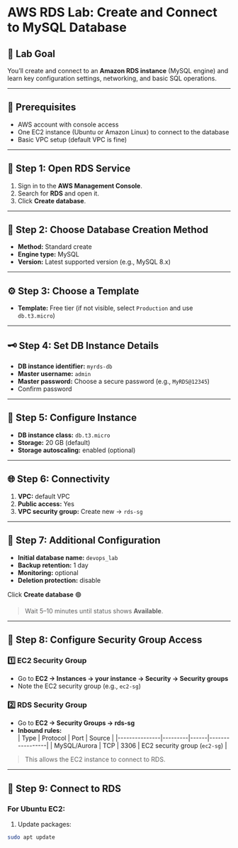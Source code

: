 # AWS RDS Lab: Create and Connect to MySQL Database

## 🎯 Lab Goal
You’ll create and connect to an **Amazon RDS instance** (MySQL engine) and learn key configuration settings, networking, and basic SQL operations.

---

## 🧩 Prerequisites
- AWS account with console access
- One EC2 instance (Ubuntu or Amazon Linux) to connect to the database
- Basic VPC setup (default VPC is fine)

---

## 🧪 Step 1: Open RDS Service
1. Sign in to the **AWS Management Console**.  
2. Search for **RDS** and open it.  
3. Click **Create database**.

---

## 🧱 Step 2: Choose Database Creation Method
- **Method:** Standard create  
- **Engine type:** MySQL  
- **Version:** Latest supported version (e.g., MySQL 8.x)  

---

## ⚙️ Step 3: Choose a Template
- **Template:** Free tier (if not visible, select `Production` and use `db.t3.micro`)  

---

## 🗝️ Step 4: Set DB Instance Details
- **DB instance identifier:** `myrds-db`  
- **Master username:** `admin`  
- **Master password:** Choose a secure password (e.g., `MyRDS@12345`)  
- Confirm password  

---

## 💾 Step 5: Configure Instance
- **DB instance class:** `db.t3.micro`  
- **Storage:** 20 GB (default)  
- **Storage autoscaling:** enabled (optional)  

---

## 🌐 Step 6: Connectivity
1. **VPC:** default VPC  
2. **Public access:** Yes  
3. **VPC security group:** Create new → `rds-sg`  

---

## 🧰 Step 7: Additional Configuration
- **Initial database name:** `devops_lab`  
- **Backup retention:** 1 day  
- **Monitoring:** optional  
- **Deletion protection:** disable  

Click **Create database** 🟢  
> Wait 5–10 minutes until status shows **Available**.

---

## 🔹 Step 8: Configure Security Group Access

### 1️⃣ EC2 Security Group
- Go to **EC2 → Instances → your instance → Security → Security groups**  
- Note the EC2 security group (e.g., `ec2-sg`)  

### 2️⃣ RDS Security Group
- Go to **EC2 → Security Groups → rds-sg**  
- **Inbound rules:**  
  | Type          | Protocol | Port | Source           |
  |---------------|---------|------|-----------------|
  | MySQL/Aurora  | TCP     | 3306 | EC2 security group (`ec2-sg`) |

> This allows the EC2 instance to connect to RDS.

---

## 🔗 Step 9: Connect to RDS

### For Ubuntu EC2:
1. Update packages:
```bash
sudo apt update

